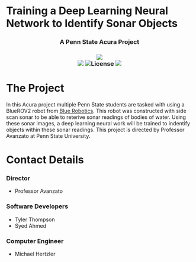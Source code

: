 # Training a Deep Learning Neural Network to Identify Sonar Objects
  <div align="center">
    <h3>A Penn State Acura Project<h3>
  <img src="https://github.com/BabyKangaroo117/Frugl-APP/assets/13011373/b5efcc9f-946b-44ee-88cb-0036170282ff">
  <br>
  <a href="https://github.com/justyden/SonarReadings/graphs/contributors" alt="Contributors">
        <img src="https://img.shields.io/badge/Contributors-4-blue" /></a>
  <img src="https://img.shields.io/badge/Development_Stage-Early_Development-orange"
  <a href="https://github.com/BabyKangaroo117/Frugl-APP/graphs/contributors" alt="License">
        <img src="https://img.shields.io/badge/License-Not_Picked-green" /></a>
 </div>

# The Project
In this Acura project multiple Penn State students are tasked with using a BlueROV2 robot from [Blue Robotics](https://bluerobotics.com/). This robot was constructed with side scan sonar to be able to reterive sonar readings of bodies of water. Using these sonar images, a deep learning neural work will be trained to indentify objects within these sonar readings. This project is directed by Professor Avanzato at Penn State University.

# Contact Details
### Director
- Professor Avanzato
### Software Developers
- Tyler Thompson
- Syed Ahmed
### Computer Engineer
- Michael Hertzler

